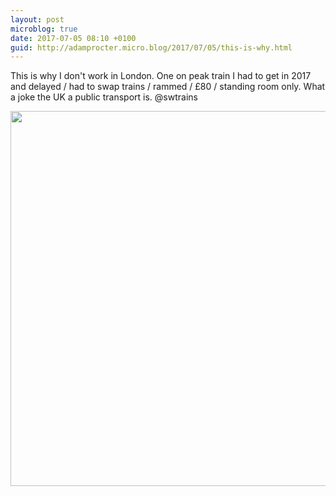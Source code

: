 ```yaml
---
layout: post
microblog: true
date: 2017-07-05 08:10 +0100
guid: http://adamprocter.micro.blog/2017/07/05/this-is-why.html
---
```

This is why I don't work in London. One on peak train I had to get in 2017 and delayed / had to swap trains / rammed / £80 / standing room only. What a joke the UK a public transport is. @swtrains

<img src="http://adamprocter.micro.blog/uploads/2017/92d414197c.jpg" width="600" height="600" />
